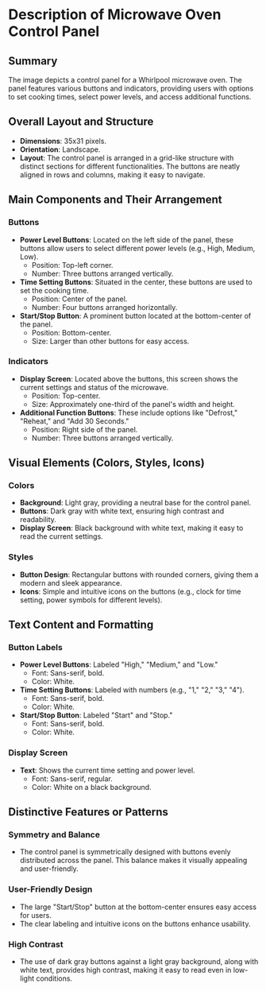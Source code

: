 # Description of Microwave Oven Control Panel

## Summary
The image depicts a control panel for a Whirlpool microwave oven. The panel features various buttons and indicators, providing users with options to set cooking times, select power levels, and access additional functions.

## Overall Layout and Structure
- **Dimensions**: 35x31 pixels.
- **Orientation**: Landscape.
- **Layout**: The control panel is arranged in a grid-like structure with distinct sections for different functionalities. The buttons are neatly aligned in rows and columns, making it easy to navigate.

## Main Components and Their Arrangement

### Buttons
- **Power Level Buttons**: Located on the left side of the panel, these buttons allow users to select different power levels (e.g., High, Medium, Low).
  - Position: Top-left corner.
  - Number: Three buttons arranged vertically.
- **Time Setting Buttons**: Situated in the center, these buttons are used to set the cooking time.
  - Position: Center of the panel.
  - Number: Four buttons arranged horizontally.
- **Start/Stop Button**: A prominent button located at the bottom-center of the panel.
  - Position: Bottom-center.
  - Size: Larger than other buttons for easy access.

### Indicators
- **Display Screen**: Located above the buttons, this screen shows the current settings and status of the microwave.
  - Position: Top-center.
  - Size: Approximately one-third of the panel's width and height.
- **Additional Function Buttons**: These include options like "Defrost," "Reheat," and "Add 30 Seconds."
  - Position: Right side of the panel.
  - Number: Three buttons arranged vertically.

## Visual Elements (Colors, Styles, Icons)

### Colors
- **Background**: Light gray, providing a neutral base for the control panel.
- **Buttons**: Dark gray with white text, ensuring high contrast and readability.
- **Display Screen**: Black background with white text, making it easy to read the current settings.

### Styles
- **Button Design**: Rectangular buttons with rounded corners, giving them a modern and sleek appearance.
- **Icons**: Simple and intuitive icons on the buttons (e.g., clock for time setting, power symbols for different levels).

## Text Content and Formatting

### Button Labels
- **Power Level Buttons**: Labeled "High," "Medium," and "Low."
  - Font: Sans-serif, bold.
  - Color: White.
- **Time Setting Buttons**: Labeled with numbers (e.g., "1," "2," "3," "4").
  - Font: Sans-serif, bold.
  - Color: White.
- **Start/Stop Button**: Labeled "Start" and "Stop."
  - Font: Sans-serif, bold.
  - Color: White.

### Display Screen
- **Text**: Shows the current time setting and power level.
  - Font: Sans-serif, regular.
  - Color: White on a black background.

## Distinctive Features or Patterns

### Symmetry and Balance
- The control panel is symmetrically designed with buttons evenly distributed across the panel. This balance makes it visually appealing and user-friendly.

### User-Friendly Design
- The large "Start/Stop" button at the bottom-center ensures easy access for users.
- The clear labeling and intuitive icons on the buttons enhance usability.

### High Contrast
- The use of dark gray buttons against a light gray background, along with white text, provides high contrast, making it easy to read even in low-light conditions.
